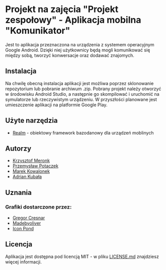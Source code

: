 # Projekt na zajęcia "Projekt zespołowy" - Aplikacja mobilna "Komunikator"

Jest to aplikacja przeznaczona na urządzenia z systemem operacyjnym Google Android. Dzięki niej użytkownicy będą mogli komunikować się między sobą, tworzyć konwersacje oraz dodawać znajomych.

## Instalacja

Na chwilę obecną instalacja aplikacji jest możliwa poprzez sklonowanie repozytorium lub pobranie archiwum .zip. Pobrany projekt należy otworzyć w środowisku Android Studio, a następnie go skompilować i uruchomić na symulatorze lub rzeczywistym urządzeniu. W przyszłości planowane jest umieszczenie aplikacji na platformie Google Play.

## Użyte narzędzia

* [Realm](https://realm.io/docs/) - obiektowy framework bazodanowy dla urządzeń moblinych

## Autorzy

* [Krzysztof Meronk](https://github.com/teneusz)
* [Przemysław Potaczek](https://github.com/Morax94)
* [Marek Kowalonek](https://github.com/mras2303)
* [Adrian Kubała](https://github.com/adrian-kubala)

## Uznania

### Grafiki dostarczone przez:

* [Gregor Cresnar](http://www.flaticon.com/authors/gregor-cresnar)
* [Madebyoliver](http://www.flaticon.com/authors/madebyoliver)
* [Icon Pond](http://www.flaticon.com/authors/popcorns-arts)

## Licencja

Aplikacja jest dostępna pod licencją MIT - w pliku [LICENSE.md](LICENSE.md) znajdziesz więcej informacji.

